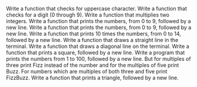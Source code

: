 Write a function that checks for uppercase character.
Write a function that checks for a digit (0 through 9).
Write a function that multiplies two integers.
Write a function that prints the numbers, from 0 to 9, followed by a new line.
Write a function that prints the numbers, from 0 to 9, followed by a new line.
Write a function that prints 10 times the numbers, from 0 to 14, followed by a new line.
Write a function that draws a straight line in the terminal.
Write a function that draws a diagonal line on the terminal.
Write a function that prints a square, followed by a new line.
Write a program that prints the numbers from 1 to 100, followed by a new line. But for multiples of three print Fizz instead of the number and for the multiples of five print Buzz. For numbers which are multiples of both three and five print FizzBuzz.
Write a function that prints a triangle, followed by a new line.
